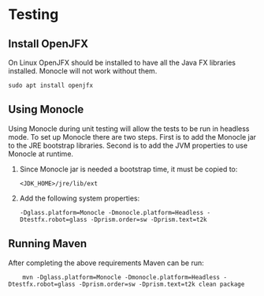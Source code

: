 # Testing

## Install OpenJFX
On Linux OpenJFX should be installed to have all the Java FX libraries 
installed. Monocle will not work without them.

    sudo apt install openjfx

## Using Monocle
Using Monocle during unit testing will allow the tests to be run in headless
mode. To set up Monocle there are two steps. First is to add the Monocle jar
to the JRE bootstrap libraries. Second is to add the JVM properties to use
Monocle at runtime.

1. Since Monocle jar is needed a bootstrap time, it must be copied to:

       <JDK_HOME>/jre/lib/ext

1. Add the following system properties:

       -Dglass.platform=Monocle -Dmonocle.platform=Headless -Dtestfx.robot=glass -Dprism.order=sw -Dprism.text=t2k

## Running Maven
After completing the above requirements Maven can be run:

        mvn -Dglass.platform=Monocle -Dmonocle.platform=Headless -Dtestfx.robot=glass -Dprism.order=sw -Dprism.text=t2k clean package

